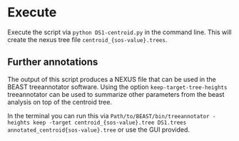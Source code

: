 # Execute

Execute the script via `python DS1-centroid.py` in the command line. This will create the nexus tree file `centroid_{sos-value}.trees`.

## Further annotations

The output of this script produces a NEXUS file that can be used in the BEAST treeannotator software.
Using the option `keep-target-tree-heights` treeannotator can be used to summarize other parameters from the beast 
 analysis on top of the centroid tree. 

In the terminal you can run this via
`Path/to/BEAST/bin/treeannotator -heights keep -target centroid_{sos-value}.tree DS1.trees annotated_centroid{sos-value}.tree`
or use the GUI provided.

